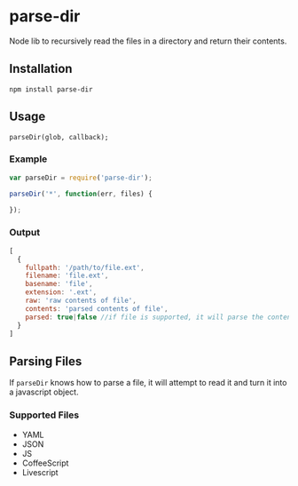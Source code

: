 parse-dir
=========

Node lib to recursively read the files in a directory and return their contents.

## Installation

```npm install parse-dir```

## Usage

```parseDir(glob, callback);```

### Example

```javascript
var parseDir = require('parse-dir');

parseDir('*', function(err, files) {

});
```

### Output

```javascript
[
  {
    fullpath: '/path/to/file.ext',
    filename: 'file.ext',
    basename: 'file',
    extension: '.ext',
    raw: 'raw contents of file',
    contents: 'parsed contents of file',
    parsed: true|false //if file is supported, it will parse the contents.  If false, contents == raw.  See Parsing Files.
  }
]
```

## Parsing Files

If `parseDir` knows how to parse a file, it will attempt to read it and turn it into a javascript object.

### Supported Files

* YAML
* JSON
* JS
* CoffeeScript
* Livescript
